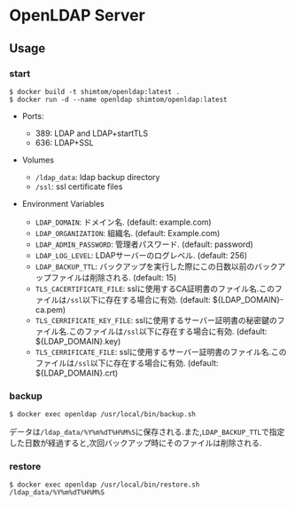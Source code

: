 # OpenLDAP Server

## Usage
### start
```
$ docker build -t shimtom/openldap:latest .
$ docker run -d --name openldap shimtom/openldap:latest
```

* Ports:
    - 389: LDAP and LDAP+startTLS
    - 636: LDAP+SSL

* Volumes
    - `/ldap_data`: ldap backup directory
    - `/ssl`: ssl certificate files

* Environment Variables
    - `LDAP_DOMAIN`: ドメイン名. (default: example.com)
    - `LDAP_ORGANIZATION`: 組織名. (default: Example.com)
    - `LDAP_ADMIN_PASSWORD`: 管理者パスワード. (default: password)
    - `LDAP_LOG_LEVEL`: LDAPサーバーのログレベル. (default: 256)
    - `LDAP_BACKUP_TTL`: バックアップを実行した際にこの日数以前のバックアップファイルは削除される. (default: 15)
    - `TLS_CACERTIFICATE_FILE`: sslに使用するCA証明書のファイル名.このファイルは`/ssl`以下に存在する場合に有効. (default: ${LDAP_DOMAIN}-ca.pem)
    - `TLS_CERRIFICATE_KEY_FILE`: sslに使用するサーバー証明書の秘密鍵のファイル名.このファイルは`/ssl`以下に存在する場合に有効. (default: ${LDAP_DOMAIN}.key)
    - `TLS_CERRIFICATE_FILE`: sslに使用するサーバー証明書のファイル名.このファイルは`/ssl`以下に存在する場合に有効. (default: ${LDAP_DOMAIN}.crt)

### backup
```
$ docker exec openldap /usr/local/bin/backup.sh
```
データは`/ldap_data/%Y%m%dT%H%M%S`に保存される.また,`LDAP_BACKUP_TTL`で指定した日数が経過すると,次回バックアップ時にそのファイルは削除される.

### restore
```
$ docker exec openldap /usr/local/bin/restore.sh /ldap_data/%Y%m%dT%H%M%S
```
